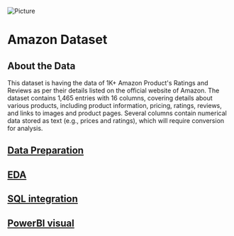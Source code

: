 ![Picture](https://github.com/Molya6491/ETLproject/blob/master/amazon.png)
# Amazon Dataset 
## About the Data
This dataset is having the data of 1K+ Amazon Product's Ratings and Reviews as per their details listed on the official website of Amazon.
The dataset contains 1,465 entries with 16 columns, covering details about various products, including product information, pricing, ratings, reviews, and links to images and product pages.
Several columns contain numerical data stored as text (e.g., prices and ratings), which will require conversion for analysis.

## [Data Preparation](https://github.com/Molya6491/ETLproject/blob/master/Data-Preparation.ipynb)
## [EDA](https://github.com/Molya6491/ETLproject/blob/master/EDA.ipynb)
## [SQL integration](https://github.com/Molya6491/ETLproject/blob/master/EDA.ipynb)
## [PowerBI visual](https://app.powerbi.com/view?r=eyJrIjoiNmIzNjY3MzEtM2EwNy00Y2MyLWEzMWQtYTlhZWM2ZTBmYzMxIiwidCI6ImY4ODAwMmM1LWY5MGQtNDI1Zi04MGQwLTVkNjU2ODM5NTFjYyIsImMiOjF9)
